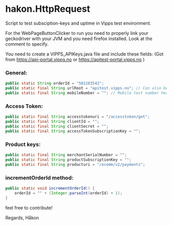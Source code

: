 # hakon.HttpRequest

Script to test subsciption-keys and uptime in Vipps test environment.

For the WebPageButtonClicker to run you need to properly link your 
geckodriver with your JVM and you need firefox installed. Look at the comment to specify.

You need to create a VIPPS_APIKeys.java file and include these fields:
(Got from https://api-portal.vipps.no or https://apitest-portal.vipps.no )


### General:
```java
public static String orderId = "501283542";
public static final String urlRoot = "apitest.vipps.no"; // Can also be api.vipps.no
public static final String mobileNumber = ""; // Mobile test number here
```

### Access Token:
``` java
public static final String accesstokenuri = "/accesstoken/get";
public static final String clientId = "";
public static final String clientSecret = "";
public static final String accessTokenSubscriptionKey = "";
```

### Product keys:
``` java
public static final String merchantSerialNumber = "";
public static final String productSubscriptionKey = "";
public static final String producturi = "/ecomm/v2/payments";
```

### incrementOrderId method:
``` java
public static void incrementOrderId() {
	orderId = "" + (Integer.parseInt(orderId) + 1);
}
```
feel free to contribute!

Regards,
Håkon
